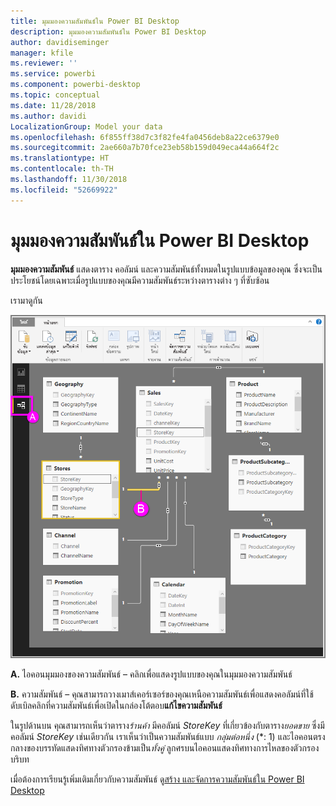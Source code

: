 ```yaml
---
title: มุมมองความสัมพันธ์ใน Power BI Desktop
description: มุมมองความสัมพันธ์ใน Power BI Desktop
author: davidiseminger
manager: kfile
ms.reviewer: ''
ms.service: powerbi
ms.component: powerbi-desktop
ms.topic: conceptual
ms.date: 11/28/2018
ms.author: davidi
LocalizationGroup: Model your data
ms.openlocfilehash: 6f855ff38d7c3f82fe4fa0456deb8a22ce6379e0
ms.sourcegitcommit: 2ae660a7b70fce23eb58b159d049eca44a664f2c
ms.translationtype: HT
ms.contentlocale: th-TH
ms.lasthandoff: 11/30/2018
ms.locfileid: "52669922"
---
```

# <a name="relationship-view-in-power-bi-desktop"></a>มุมมองความสัมพันธ์ใน Power BI Desktop
**มุมมองความสัมพันธ์** แสดงตาราง คอลัมน์ และความสัมพันธ์ทั้งหมดในรูปแบบข้อมูลของคุณ ซึ่งจะเป็นประโยชน์โดยเฉพาะเมื่อรูปแบบของคุณมีความสัมพันธ์ระหว่างตารางต่าง ๆ ที่ซับซ้อน

เรามาดูกัน

![](media/desktop-relationship-view/relationshipview_fullscreen.png)

**A.**  ไอคอนมุมมองของความสัมพันธ์ – คลิกเพื่อแสดงรูปแบบของคุณในมุมมองความสัมพันธ์

**B.** ความสัมพันธ์ – คุณสามารถวางเมาส์เคอร์เซอร์ของคุณเหนือความสัมพันธ์เพื่อแสดงคอลัมน์ที่ใช้ ดับเบิลคลิกที่ความสัมพันธ์เพื่อเปิดในกล่องโต้ตอบ**แก้ไขความสัมพันธ์** 

ในรูปด้านบน คุณสามารถเห็นว่าตาราง*ร้านค้า* มีคอลัมน์ *StoreKey* ที่เกี่ยวข้องกับตาราง*ยอดขาย* ซึ่งมีคอลัมน์ *StoreKey* เช่นเดียวกัน เราเห็นว่าเป็นความสัมพันธ์แบบ *กลุ่มต่อหนึ่ง* (\*: 1) และไอคอนตรงกลางของบรรทัดแสดงทิศทางตัวกรองข้ามเป็น*ทั้งคู่* ลูกศรบนไอคอนแสดงทิศทางการไหลของตัวกรองบริบท

เมื่อต้องการเรียนรู้เพิ่มเติมเกี่ยวกับความสัมพันธ์ ดู[สร้าง และจัดการความสัมพันธ์ใน Power BI Desktop](desktop-create-and-manage-relationships.md)

